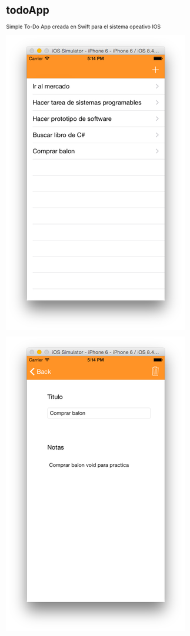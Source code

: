 # todoApp

Simple To-Do  App creada en Swift para el sistema opeativo IOS

![image](screenshots/Captura1.png)

![image](screenshots/Captura2.png)
